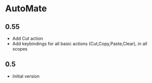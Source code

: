 # AutoMate

## 0.55

- Add Cut action
- Add keybindings for all basic actions (Cut,Copy,Paste,Clear), in all scopes

## 0.5

- Initial version


